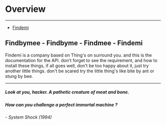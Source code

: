 # Overview

---

- [Findemi](#section-1)

<a name="section-1"></a>
## Findbymee - Findbyme - Findmee - Findemi 

Findemi is a company based on Thing's on surround you. and this is the
documentation for the API. don't forget to see the requirement, and 
how to install these things, if all goes well, don't be 
too happy about it, just try another little things. don't be scared try the little thing's like 
bite by ant or stung by bee.

---

##### Look at you, hacker. A pathetic creature of meat and bone.
##### How can you challenge a perfect immortal machine ?
###### -  System Shock (1994)
